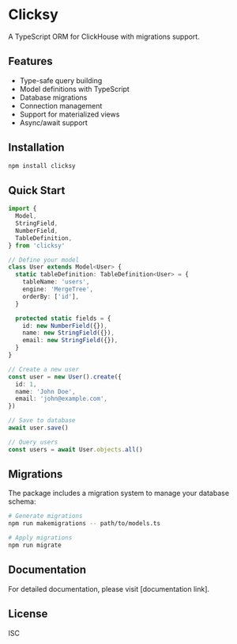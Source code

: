 # Clicksy

A TypeScript ORM for ClickHouse with migrations support.

## Features

- Type-safe query building
- Model definitions with TypeScript
- Database migrations
- Connection management
- Support for materialized views
- Async/await support

## Installation

```bash
npm install clicksy
```

## Quick Start

```typescript
import {
  Model,
  StringField,
  NumberField,
  TableDefinition,
} from 'clicksy'

// Define your model
class User extends Model<User> {
  static tableDefinition: TableDefinition<User> = {
    tableName: 'users',
    engine: 'MergeTree',
    orderBy: ['id'],
  }

  protected static fields = {
    id: new NumberField({}),
    name: new StringField({}),
    email: new StringField({}),
  }
}

// Create a new user
const user = new User().create({
  id: 1,
  name: 'John Doe',
  email: 'john@example.com',
})

// Save to database
await user.save()

// Query users
const users = await User.objects.all()
```

## Migrations

The package includes a migration system to manage your database schema:

```bash
# Generate migrations
npm run makemigrations -- path/to/models.ts

# Apply migrations
npm run migrate
```

## Documentation

For detailed documentation, please visit [documentation link].

## License

ISC
